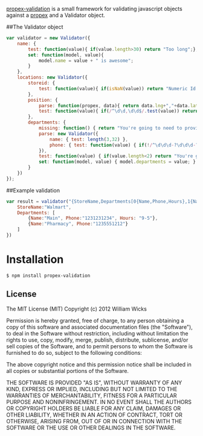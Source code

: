 [propex-validation](http://williamwicks.github.com/propex-validation) is a small framework for validating javascript objects against a [propex](http://williamwicks.github.com/propex) and a Validator object.


##The Validator object
```javascript
var validator = new Validator({
	name: {
		test: function(value){ if(value.length>30) return "Too long";},
		set: function(model, value){
			model.name = value + " is awesome";
		}
	},
	locations: new Validator({
		storeid: {
			test: function(value){ if(isNaN(value)) return "Numeric Id needed"; }
		},
		position: {
			parse: function(propex, data){ return data.lng+","+data.lat },
			test: function(value){ if(/^\d\d,\d\d$/.test(value)) return "Lng & Lat cannot be over 99"; }
		},
		departments: {
			missing: function() { return "You're going to need to provide these"; },
			parse: new Validator({
				name: { test: length(3,32) },
				phone: { test: function(value) { if(!/^\d\d\d-?\d\d\d-?\d\d\d\d$/.test(value)) return "Bad phone number"; } }
			}),
			test: function(value) { if(value.length<2) return "You're going to need to provide more"; },
			set: function(model, value) { model.departments = value; }
		}
	})
});
```

##Example validation
```javascript
var result = validator("{StoreName,Departments[0{Name,Phone,Hours},1{Name,Phone?,Hours?}]1:5?}",{
	StoreName:"Walmart",
	Departments: [
		{Name:"Main", Phone:"1231231234", Hours: "9-5"},
		{Name:"Pharmacy", Phone:"1235551212"}
	]
})
```

# Installation

    $ npm install propex-validation

## License

The MIT License (MIT)
Copyright (c) 2012 William Wicks

Permission is hereby granted, free of charge, to any person obtaining a copy of
this software and associated documentation files (the "Software"), to deal in
the Software without restriction, including without limitation the rights to
use, copy, modify, merge, publish, distribute, sublicense, and/or sell copies of
the Software, and to permit persons to whom the Software is furnished to do so,
subject to the following conditions:

The above copyright notice and this permission notice shall be included in all
copies or substantial portions of the Software.

THE SOFTWARE IS PROVIDED "AS IS", WITHOUT WARRANTY OF ANY KIND, EXPRESS OR
IMPLIED, INCLUDING BUT NOT LIMITED TO THE WARRANTIES OF MERCHANTABILITY,
FITNESS FOR A PARTICULAR PURPOSE AND NONINFRINGEMENT. IN NO EVENT SHALL THE
AUTHORS OR COPYRIGHT HOLDERS BE LIABLE FOR ANY CLAIM, DAMAGES OR OTHER
LIABILITY, WHETHER IN AN ACTION OF CONTRACT, TORT OR OTHERWISE, ARISING FROM,
OUT OF OR IN CONNECTION WITH THE SOFTWARE OR THE USE OR OTHER DEALINGS IN THE
SOFTWARE.

